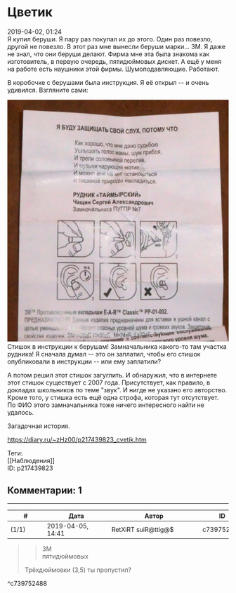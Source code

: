 Цветик
======

  
2019-04-02, 01:24  
 Я купил беруши. Я пару раз покупал их до этого. Один раз повезло, другой не повезло. В этот раз мне вынесли беруши марки... 3M. Я даже не знал, что они беруши делают. Фирма мне эта была знакома как изготовитель, в первую очередь, пятидюймовых дискет. А ещё у меня на работе есть наушники этой фирмы. Шумоподавляющие. Работают.   
   
 В коробочке с берушами была инструкция. Я её открыл -- и очень удивился. Взгляните сами:   
   
   [![](pics/meUlGvkl.jpg)](https://i.imgur.com/meUlGvk.jpg)     
 Стишок в инструкции к берушам! Замначальника какого-то там участка рудника! Я сначала думал -- это он заплатил, чтобы его стишок опубликовали в инструкции -- или ему заплатили?   
   
 А потом решил этот стишок загуглить. И обнаружил, что в интернете этот стишок существует с 2007 года. Присутствует, как правило, в докладах школьников по теме "звук". И нигде не указано его авторство. Кроме того, у стишка есть ещё одна строфа, которая тут отсутствует. По ФИО этого замначальника тоже ничего интересного найти не удалось.   
   
 Загадочная история.   
  
<https://diary.ru/~zHz00/p217439823_cvetik.htm>  
  
Теги:  
[[Наблюдения]]  
ID: p217439823  


Комментарии: 1
--------------

  


---



|         #         |              Дата              |                     Автор                     |           ID           |
| --- | --- | --- | --- |
| (1/1) | 2019-04-05, 14:41 | RetXiRT suiR@ttig@$ | c739752488 |

  
 
>  
> >   3M   
> >  пятидюймовых  
> 
>  Трёхдюймовки (З,5) ты пропустил? 

   
 ^c739752488